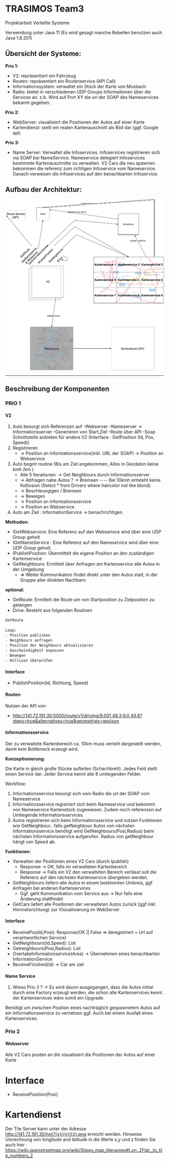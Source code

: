# TRASIMOS Team3

Projektarbeit Verteilte Systeme

Verwendung unter Java 11 (Es wird gesagt manche Rebellen benutzen auch Java 1.8.201)

## Übersicht der Systeme:

**Prio 1:**

* V2: repräsentiert ein Fahrzeug
* Routen: repräsentiert ein Routenservice (API Call)
* Informationssystem: verwaltet ein Stück der Karte von Mosbach
* Radio: bietet in verschiedenen UDP Groups Informationen über die Services
         an. z.b. Wird auf Port XY die url der SOAP des Nameservices bekannt gegeben.

**Prio 2:**
* WebServer: visualisiert die Positionen der Autos auf einer Karte
* Kartendienst: stellt ein realen Kartenauschnitt als Bild dar (ggf. Google api)

**Prio 3:**
* Name Server: Verwaltet alle Infoservices. Infoservices registrieren sich via SOAP bei
               NameService. Nameservice delegiert Infoservices bestimmte Kartenauschnitte
               zu verwalten. V2 Cars die neu spawnen bekommen die referenz zum richtigen
               Infoservice vom Nameservice. Danach verweisen die Infoservices auf den
               benachbarten Infoservice.

## Aufbau der Architektur:


<p align="center">
  <img src="Resources/TRASIMOS.png" alt="Architektur des Systems">
</p>

---

## Beschreibung der Komponenten

### PRIO 1

#### V2

1. Auto besorgt sich Referenzen auf -Webserver -Nameserver -> Informationsserver -Generieren von Start,Ziel -Route über API -Soap Schnittstelle anbieten für andere V2 (Interface : GetPosition (Id, Pos, Speed))
2. Registrieren
    * -> Position an Informationsservice(inkl. URL der SOAP) -> Position an Webservice
3. Auto begint routine (Bis am Ziel angekommen, Alles in Geodaten keine kmh /km )
    * Alle 5 Iterationen: -> Get Neighbours durch Informationsserver
    * -> Abfragen nahe Autos ? -> Bremsen ---- Bei 10kmh entsteht keine Kollission (Select * from Drivers where haircolor not like blond)
    * -> Beschleungigen / Bremsen
    * -> Bewegen
    * -> Position an Informationsservice
    * -> Position an Webservice
4. Auto am Ziel : InformationService -> benachrichtigen

**Methoden:**
* IGetWebservice: Eine Referenz auf den Webserivce wird über eine UDP Group geholt
* IGetNameService : Eine Referenz auf den Nameservice wird über eine UDP Group geholt.
* IPublishPosition: Übermittelt die eigene Position an den zuständigen Kartenservice
* GetNeighbours: Ermittelt über Anfragen am Kartenservice alle Autos in der Umgebung
  * => Weiter Kommunikation findet direkt unter den Autos statt, in der Gruppe aller direkten Nachbarn

**optional:**
* GetRoute: Ermittelt die Route um von Startposition zu Zielposition zu gelangen
* Drive: Besteht aus folgenden Routinen

```
GetRoute

Loop:
- Position publishen
- Neighbours anfragen
- Position der Neighbours aktualisieren
- Geschwindigkeit anpassen
- Bewegen
- Kollsion überprüfen
```

#### Interface

+ PublishPosition(Id, Richtung, Speed)

#### Routen

Nutzen der API von:

* http://141.72.191.30:5000/route/v1/driving/9.001,49.3;9.0,49.6?steps=true&alternatives=true&geometries=geojson

#### Informationsservice

Der zu verwaltete Kartenbereich ca. 10km muss verteilt dargestellt werden, damit kein Bottleneck erzeugt wird.

**Konzeptionierung:**

Die Karte in gleich große Stücke aufteilen (Schachbrett). Jedes Feld stellt einen Service dar. Jeder Service kennt alle 8 umliegenden Felder.

Workflow:

1. Informationsservice besorgt sich vom Radio die url der SOAP vom Nameservice
2. Informationsservice registriert sich beim Nameservice und bekommt von Nameservice Kartenstück zugewiesen. Zudem noch referenzen auf Umliegende Informationsservices.
3. Autos registrieren sich beim Informationsservice und nutzen Funktionen wie GetNeighbour.. falls getNeighbour Autos von nächsten Informationsservice benötigt wird GetNeighbours(Posi,Radius) beim nächsten Informationsservice aufgerufen. Radius von getNeighbour hängt von Speed ab.


**Funktionen:**

* Verwalten der Positionen eines V2 Cars (durch Ipublish)
   * Response -> OK, falls im verwalteten Kartenbereich
   * Response -> Falls ein V2 den verwalteten Bereich verlässt soll die Referenz auf den nächsten Kartenservice übergeben werden.
* GetNeighbours liefern alle Autos in einem bestimmten Umkreis, ggf Anfragen bei anderen Kartenservices
   * Ggf. geht Kommunikation vom Service aus -> Nur falls eine Änderung stattfindet
* GetCars liefert alle Positionen der verwalteten Autos zurück (ggf inkl. Himmelsrichtung) zur Visiualisierung im WebServer

#### Interface

+ ReceivePos(Id,Posi): Response(OK || False => deregistriert + Url auf verantwortlichen Service)
+ GetNeighbours(Id,Speed): List<V2>
+ Getneighbours(Posi,Radius): List<V2>
+ OvertakeInformationservice(Area) -> Übernehmen eines benachbarten InformationService
+ ReceiveFinished(Id) -> Car am ziel

#### Name Service

1. Wieso Prio 3 ? -> Es wird davon ausgegangen, dass die Autos initial durch eine Factory erzeugt werden, die schon alle Kartenservices kennt.
                     der Kartenservices wäre somit ein Upgrade.

Benötigt um zwischen Position eines nachträglich gespawnetem Autos auf ein Informationsservice zu vernetzen ggf. Auch bei einem Ausfall eines Kartenservices.

### Prio 2

#### Webserver

Alle V2 Cars posten an die
visualisiert die Positionen der Autos auf einer Karte

# Interface

+ ReceivePosition(Posi)

# Kartendienst

Der Tile Server kann unter der Adresse http://141.72.191.30/hot7{x}/{y}/{z}.png erreicht werden.
Hinweise Umrechnung von longitude and latitude in die Werte x,y und z finden Sie auch hier : https://wiki.openstreetmap.org/wiki/Slippy_map_tilenames#Lon..2Flat._to_tile_numbers_2

